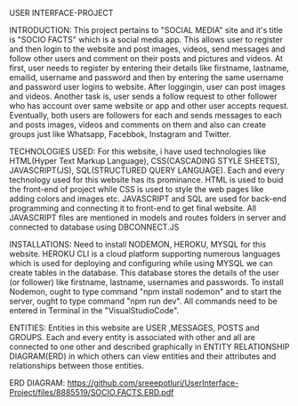 USER INTERFACE-PROJECT

INTRODUCTION: This project pertains to "SOCIAL MEDIA" site and it's title is "SOCIO FACTS" which is a social media app. This allows user to register and then login to the website and post images, videos, send messages and follow other users and comment on their posts and pictures and videos. At first, user needs to register by entering their details like firstname, lastname, emailid, username and password and then by entering the same username and password user logins to website. After loggingin, user can post images and videos. Another task is, user sends a follow request to other follower who has account over same website or app and other user accepts request. Eventually, both users are followers for each and sends messages to each and posts images, videos and comments on them and also can create groups just like Whatsapp, Facebbok, Instagram and Twitter.

TECHNOLOGIES USED: For this website, i have used technologies like HTML(Hyper Text Markup Language), CSS(CASCADING STYLE SHEETS), JAVASCRIPT(JS), SQL(STRUCTURED QUERY LANGUAGE). Each and every technology used for this website has its prominance. HTML is used to buid the front-end of project while CSS is used to style the web pages like adding colors and images etc. JAVASCRIPT and SQL are used for back-end programming and connecting it to front-end to get final website. All JAVASCRIPT files are mentioned in models and routes folders in server and connected to database using DBCONNECT.JS

INSTALLATIONS: Need to install NODEMON, HEROKU, MYSQL for this website. HEROKU CLI is a cloud platform supporting numerous languages which is used for deploying and configuring while using MYSQL we can create tables in the database. This database stores the details of the user (or follower) like firstname, lastname, usernames and passwords. To install Nodemon, ought to type command "npm install nodemon" and to start the server, ought to type command "npm run dev". All commands need to be entered in Terminal in the "VisualStudioCode".

ENTITIES: Entities in this website are USER ,MESSAGES, POSTS and GROUPS. Each and every entity is associated with other and all are connected to one other and described graphically in ENTITY RELATIONSHIP DIAGRAM(ERD) in which others can view entities and their attributes and relationships between those entities.

ERD DIAGRAM:
 https://github.com/sreeepotluri/UserInterface-Project/files/8885519/SOCIO.FACTS.ERD.pdf
